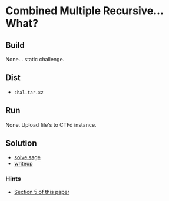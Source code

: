 # Combined Multiple Recursive... What?


## Build
None... static challenge.

## Dist
- `chal.tar.xz`


## Run
None. Upload file's to CTFd instance.


## Solution
- [solve.sage](solution/solve.sage)
- [writeup](solution/WRITEUP.md)

### Hints
- [Section 5 of this paper](https://eprint.iacr.org/2021/1204.pdf)
